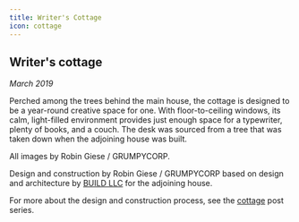 ```yaml
---
title: Writer's Cottage
icon: cottage
---
```


<!-- Opener -->

<?# SimpleFigure src="cottage/IMG_3758.jpg" alt="Evening exterior with Felix" class="portfolio-w100" /?>

<!-- Intro -->

<div class="portfolio-sxs-container">
  <div class="portfolio-sxs-w50">

## Writer's cottage

  <div class="accent-mono">

_March 2019_

Perched among the trees behind the main house, the cottage is designed to be a year-round creative space for one.
With floor-to-ceiling windows, its calm, light-filled environment provides just enough space for a typewriter, plenty of books, and a couch.
The desk was sourced from a tree that was taken down when the adjoining house was built.

All images by Robin Giese / GRUMPYCORP.

  </div>
  </div>
  <?# SimpleFigure src="cottage/IMG_3892.jpg" alt="Exterior positioning relative to backyard" class="portfolio-sxs-w50" /?>
</div>

<!-- Interior shots -->

<div class="portfolio-sxs-container">
  <?# SimpleFigure src="cottage/IMG_3911.jpg" alt="Interior from front door" class="portfolio-sxs-w50" /?>
  <?# SimpleFigure src="cottage/IMG_3846.jpg" alt="Interior from opposite wall" class="portfolio-sxs-w50" /?>
  
  <?# SimpleFigure src="cottage/IMG_3889.jpg" alt="Exterior siting" class="portfolio-sxs-w50" /?>
  <?# SimpleFigure src="cottage/IMG_3904.jpg" alt="Exterior positioning relative to house" class="portfolio-sxs-w50" /?>

  <?# SimpleFigure src="cottage/IMG_4007.jpg" alt="Artsy light" class="portfolio-sxs-w50" /?>
  <?# SimpleFigure src="cottage/IMG_4026.jpg" alt="Looking up" class="portfolio-sxs-w50" /?>

  <?# SimpleFigure src="cottage/IMG_3962.jpg" alt="Trim detail" class="portfolio-sxs-w50" /?>
  <?# SimpleFigure src="cottage/IMG_3609.jpg" alt="Winter" class="portfolio-sxs-w50" /?>
</div>

<!-- Closing shots -->

<?# SimpleFigure src="cottage/IMG_3932.jpg" alt="Artsy desk+chair shot" class="portfolio-w100" /?>

<!-- Closing para -->

<div class="portfolio-sxs-container pt2">
  <div class="portfolio-sxs-w60 accent-mono pt4">

Design and construction by Robin Giese / GRUMPYCORP
based on design and architecture by [BUILD LLC](https://www.buildllc.com)
for the adjoining house.

For more about the design and construction process,
see the [<TagIcon className="h075" /> cottage](/tags/posts/cottage) post series.

  </div>
  <?# SimpleFigure src="cottage/autocad.png" alt="AutoCAD rendering" className="portfolio-sxs-w40" /?>
</div>
